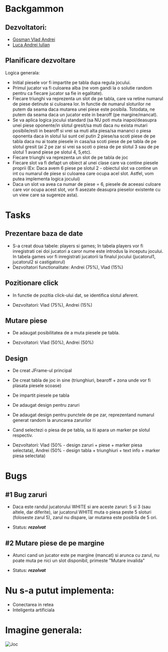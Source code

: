 # Backgammon

## Dezvoltatori:
* [Gosman Vlad Andrei](https://github.com/GosmanVlad)
* [Luca Andrei Iulian](https://github.com/andreiiulianluca)

## Planificare dezvoltare

Logica generala:

- Initial piesele vor fi impartite pe tabla dupa regula jocului.
- Primul jucator va fi culoarea alba (ne vom gandi la o solutie random pentru ca fiecare jucator sa fie in egalitate).
- Fiecare triunghi va reprezenta un slot de pe tabla, care va retine numarul de piese detinute si culoarea lor. In functie de numarul sloturilor ne putem da seama daca mutarea unei piese este posibila. Totodata, ne putem da seama daca un jucator este in bearoff (pe margine/mancat).
- Se va aplica logica jocului standard (sa NU poti muta inapoi/deasupra unei piese oponente/in slotul gresit/sa muti daca nu exista mutari posibile/esti in bearoff si vrei sa muti alta piesa/sa mananci o piesa oponenta daca in slotul lui sunt cel putin 2 piese/sa scoti piese de pe tabla daca nu ai toate piesele in casa/sa scoti piese de pe tabla de pe slotul gresit (ai 2 pe zar si vrei sa scoti o piesa de pe slotul 3 sau de pe slotul 1 avand piese pe slotul 4, 5,etc).
- Fiecare triunghi va reprezenta un slot de pe tabla de joc
- Fiecare slot va fi defapt un obiect al unei clase care va contine piesele proprii (Ex: Daca avem 6 piese pe slotul 2 - obiectul slot va contine un int cu numarul de piese si culoarea care ocupa acel slot. Astfel, vom putea implementa logica jocului)
- Daca un slot va avea ca numar de piese = 6, piesele de aceeasi culoare care vor ocupa acest slot, vor fi asezate deasupra pieselor existente cu un view care sa sugereze asta).


# Tasks

## Prezentare baza de date
- S-a creat doua tabele: players si games; In tabela players vor fi inregistrati cei doi jucatori a caror nume este introdus la inceputu jocului. In tabela games vor fi inregistrati jucatorii la finalul jocului (jucatorul1, jucatorul2 si castigatorul)
- Dezvoltatori functionalitate: Andrei (75%), Vlad (15%)


## Pozitionare click
- In functie de pozitia click-ului dat, se identifica slotul aferent.

- Dezvoltatori: Vlad (75%), Andrei (15%)

## Mutare piese
- De adaugat posibilitatea de a muta piesele pe tabla.

- Dezvoltatori: Vlad (50%), Andrei (50%)

## Design
- De creat JFrame-ul principal
- De creat tabla de joc in sine (triunghiuri, bearoff + zona unde vor fi plasata piesele scoase)
- De impartit piesele pe tabla
- De adaugat design pentru zaruri
- De adaugat design pentru punctele de pe zar, reprezentand numarul generat random la aruncarea zarurilor
- Cand selectezi o piesa de pe tabla, sa iti apara un marker pe slotul respectiv.

- Dezvoltatori: Vlad (50% - design zaruri + piese + marker piesa selectata), Andrei (50% - design tabla + triunghiuri + text info + marker piesa selectata)

# Bugs
## #1 Bug zaruri
- Daca este randul jucatorului WHITE si are aceste zaruri: 5 si 3 (sau altele, dar diferite), iar jucatorul WHITE muta o piesa peste 5 sloturi (foloseste zarul 5), zarul nu dispare, iar mutarea este posibila de 5 ori.

- Status: ***rezolvat***

## #2 Mutare piese de pe margine
- Atunci cand un jucator este pe margine (mancat) si arunca cu zarul, nu poate muta pe nici un slot disponibil, primeste "Mutare invalida"

- Status: ***rezolvat***


# Nu s-a putut implementa:
- Conectarea in retea
- Inteligenta artificiala

# Imagine generala:
![Joc](https://i.postimg.cc/SxY7hGNk/Untitled.png)
